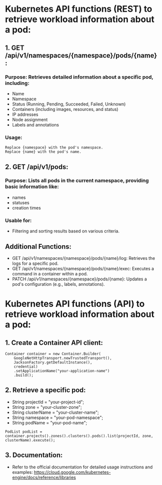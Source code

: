 # Kubernetes API functions (REST) to retrieve workload information about a pod:

## 1. GET /api/v1/namespaces/{namespace}/pods/{name}:

### Purpose: Retrieves detailed information about a specific pod, including:
- Name
- Namespace
- Status (Running, Pending, Succeeded, Failed, Unknown)
- Containers (including images, resources, and status)
- IP addresses
- Node assignment
- Labels and annotations
  
### Usage:
    Replace {namespace} with the pod's namespace.
    Replace {name} with the pod's name.

## 2. GET /api/v1/pods:

### Purpose: Lists all pods in the current namespace, providing basic information like:
- names
- statuses
- creation times

### Usable for:
- Filtering and sorting results based on various criteria.

## Additional Functions:

- GET /api/v1/namespaces/{namespace}/pods/{name}/log: Retrieves the logs for a specific pod.
- GET /api/v1/namespaces/{namespace}/pods/{name}/exec: Executes a command in a container within a pod.
- PATCH /api/v1/namespaces/{namespace}/pods/{name}: Updates a pod's configuration (e.g., labels, annotations).

# Kubernetes API functions (API) to retrieve workload information about a pod:

## 1. Create a Container API client:
```
Container container = new Container.Builder(
    GoogleNetHttpTransport.newTrustedTransport(),
    JacksonFactory.getDefaultInstance(),
    credential)
    .setApplicationName("your-application-name")
    .build();
```

## 2. Retrieve a specific pod:
- String projectId = "your-project-id";
- String zone = "your-cluster-zone";
- String clusterName = "your-cluster-name";
- String namespace = "your-pod-namespace";
- String podName = "your-pod-name";

```
PodList podList = container.projects().zones().clusters().pods().list(projectId, zone, clusterName).execute();
```

## 3. Documentation:
- Refer to the official documentation for detailed usage instructions and examples: https://cloud.google.com/kubernetes-engine/docs/reference/libraries




